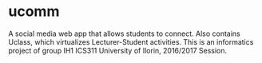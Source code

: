 # ucomm
A social media web app that allows students to connect. Also contains Uclass, which virtualizes Lecturer-Student activities.
This is an informatics project of group IH1 ICS311 University of Ilorin, 2016/2017 Session.
